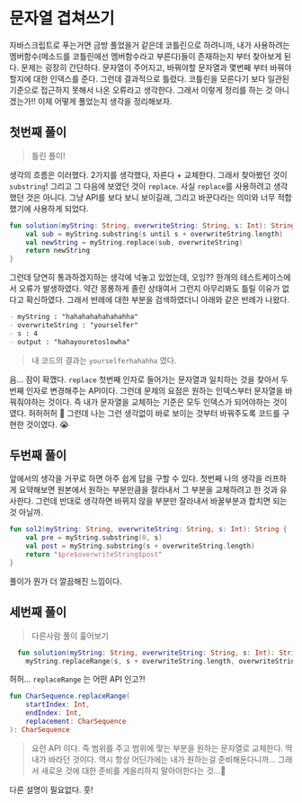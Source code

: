 # 문자열 겹쳐쓰기

자바스크립트로 푸는거면 금방 풀었을거 같은데 코틀린으로 하려니까, 내가 사용하려는 멤버함수(메소드를 코틀린에선 멤버함수라고 부른다)들이 존재하는지 부터 찾아보게 된다.
문제는 굉장히 간단하다. 문자열이 주어지고, 바꿔야할 문자열과 몇번째 부터 바꿔야할지에 대한 인덱스를 준다. 그런데 결과적으로 틀렸다. 코틀린을 모른다기 보다 일관된 기준으로 접근하지 못해서 나온 오류라고 생각한다.
그래서 이렇게 정리를 하는 것 아니겠는가!! 이제 어떻게 풀었는지 생각을 정리해보자.

## 첫번째 풀이

> 틀린 풀이!

생각의 흐름은 이러했다. 2가지를 생각했다, 자른다 + 교체한다. 그래서 찾아봤던 것이 `substring`! 그리고 그 다음에 보였던 것이 `replace`. 사실 `replace`를 사용하려고 생각했던 것은
아니다. 그냥 API를 보다 보니 보이길래, 그리고 바꾼다라는 의미와 너무 적합했기에 사용하게 되었다.

```kotlin
fun solution(myString: String, overwriteString: String, s: Int): String {
    val sub = myString.substring(s until s + overwriteString.length)
    val newString = myString.replace(sub, overwriteString)
    return newString
}
```

그런데 당연히 통과하겠지하는 생각에 넉놓고 있었는데, 오잉?? 한개의 테스트케이스에서 오류가 발생하였다. 약간 몽롱하게 졸린 상태여서 그런지 아무리봐도 틀릴 이유가 없다고 확신하였다. 그래서 반례에 대한 부분을
검색하였더니 아래와 같은 반례가 나왔다.

```md
- myString : "hahahahahahahahha"
- overwriteString : "yourselfer"
- s : 4
- output : "hahayouretoslowha"
```

> 내 코드의 결과는 `yourselferhahahha` 였다.

음... 잠이 확깼다.  `replace` 첫번째 인자로 들어가는 문자열과 일치하는 것을 찾아서 두번째 인자로 변경해주는 API이다. 그런데 문제의 요점은 원하는 인덱스부터 문자열을 바꿔줘야하는 것이다. 즉 내가
문자열을 교체하는 기준은 모두 인덱스가 되어야하는 것이였다. 허허허허 🫠 그런데 나는 그런 생각없이 바로 보이는 것부터 바꿔주도록 코드를 구현한 것이였다. 😭

## 두번째 풀이

앞에서의 생각을 거꾸로 하면 아주 쉽게 답을 구할 수 있다. 첫번째 나의 생각을 러프하게 요약해보면 원본에서 원하는 부분만큼을 잘라내서 그 부분을 교체하려고 한 것과 유사한다. 그런데 반대로 생각하면 바뀌지 않을
부분만 잘라내서 바꿀부분과 합치면 되는 것 아닐까.

```kotlin
fun sol2(myString: String, overwriteString: String, s: Int): String {
    val pre = myString.substring(0, s)
    val post = myString.substring(s + overwriteString.length)
    return "$pre$overwriteString$post"
}
```

풀이가 뭔가 더 깔끔해진 느낌이다.

## 세번째 풀이

> 다른사람 풀이 훑어보기

```kotlin
  fun solution(myString: String, overwriteString: String, s: Int): String =
    myString.replaceRange(s, s + overwriteString.length, overwriteString)
```

허허... `replaceRange` 는 어떤 API 인고?!

```kotlin
fun CharSequence.replaceRange(
    startIndex: Int,
    endIndex: Int,
    replacement: CharSequence
): CharSequence
```

> 요런 API 이다. 즉 범위를 주고 범위에 맞는 부분을 원하는 문자열로 교체한다. 딱 내가 바라던 것이다. 역시 항상 어딘가에는 내가 원하는걸 준비해둔다니까... 그래서 새로운 것에 대한 준비를 게을리하지
> 말아야한다는 것...🥲

다른 설명이 필요없다. 훗!